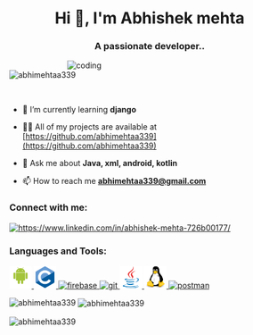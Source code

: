 <h1 align="center">Hi 👋, I'm Abhishek mehta</h1>
<h3 align="center">A passionate developer..</h3>

<img align="right" alt="coding" width ="400" src = "https://pin.it/1sIz7mz5H">

<p align="left"> <img src="https://komarev.com/ghpvc/?username=abhimehtaa339&label=Profile%20views&color=0e75b6&style=flat" alt="abhimehtaa339" /> </p>

<p align="left"> <a href="https://twitter.com/" target="blank"><img src="https://img.shields.io/twitter/follow/?logo=twitter&style=for-the-badge" alt="" /></a> </p>

- 🌱 I’m currently learning **django**

- 👨‍💻 All of my projects are available at [https://github.com/abhimehtaa339](https://github.com/abhimehtaa339)

- 💬 Ask me about **Java, xml, android, kotlin**

- 📫 How to reach me **abhimehtaa339@gmail.com**

<h3 align="left">Connect with me:</h3>
<p align="left">
<a href="https://linkedin.com/in/https://www.linkedin.com/in/abhishek-mehta-726b00177/" target="blank"><img align="center" src="https://raw.githubusercontent.com/rahuldkjain/github-profile-readme-generator/master/src/images/icons/Social/linked-in-alt.svg" alt="https://www.linkedin.com/in/abhishek-mehta-726b00177/" height="30" width="40" /></a>
</p>

<h3 align="left">Languages and Tools:</h3>
<p align="left"> <a href="https://developer.android.com" target="_blank" rel="noreferrer"> <img src="https://raw.githubusercontent.com/devicons/devicon/master/icons/android/android-original-wordmark.svg" alt="android" width="40" height="40"/> </a> <a href="https://www.cprogramming.com/" target="_blank" rel="noreferrer"> <img src="https://raw.githubusercontent.com/devicons/devicon/master/icons/c/c-original.svg" alt="c" width="40" height="40"/> </a> <a href="https://firebase.google.com/" target="_blank" rel="noreferrer"> <img src="https://www.vectorlogo.zone/logos/firebase/firebase-icon.svg" alt="firebase" width="40" height="40"/> </a> <a href="https://git-scm.com/" target="_blank" rel="noreferrer"> <img src="https://www.vectorlogo.zone/logos/git-scm/git-scm-icon.svg" alt="git" width="40" height="40"/> </a> <a href="https://www.java.com" target="_blank" rel="noreferrer"> <img src="https://raw.githubusercontent.com/devicons/devicon/master/icons/java/java-original.svg" alt="java" width="40" height="40"/> </a> <a href="https://www.linux.org/" target="_blank" rel="noreferrer"> <img src="https://raw.githubusercontent.com/devicons/devicon/master/icons/linux/linux-original.svg" alt="linux" width="40" height="40"/> </a> <a href="https://postman.com" target="_blank" rel="noreferrer"> <img src="https://www.vectorlogo.zone/logos/getpostman/getpostman-icon.svg" alt="postman" width="40" height="40"/> </a> </p>

<p><img align="left" src="https://github-readme-stats.vercel.app/api/top-langs?username=abhimehtaa339&show_icons=true&locale=en&layout=compact" alt="abhimehtaa339" /></p>

<p>&nbsp;<img align="center" src="https://github-readme-stats.vercel.app/api?username=abhimehtaa339&show_icons=true&locale=en" alt="abhimehtaa339" /></p>

<p><img align="center" src="https://github-readme-streak-stats.herokuapp.com/?user=abhimehtaa339&" alt="abhimehtaa339" /></p>

